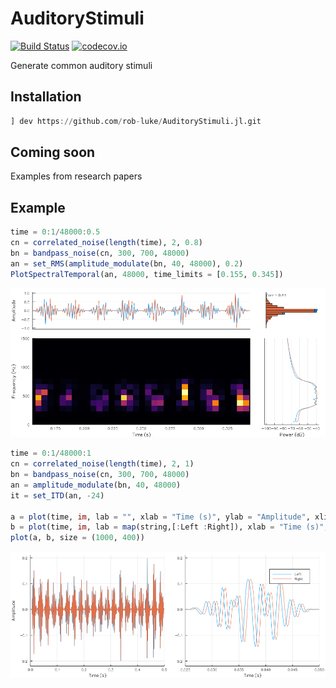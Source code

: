 # AuditoryStimuli

[![Build Status](https://travis-ci.org/rob-luke/AuditoryStimuli.jl.svg?branch=master)](https://travis-ci.org/rob-luke/AuditoryStimuli.jl)
[![codecov.io](http://codecov.io/github/rob-luke/AuditoryStimuli.jl/coverage.svg?branch=master)](http://codecov.io/github/rob-luke/AuditoryStimuli.jl?branch=master)

Generate common auditory stimuli

## Installation

```julia
] dev https://github.com/rob-luke/AuditoryStimuli.jl.git
```


## Coming soon

Examples from research papers


## Example


```julia
time = 0:1/48000:0.5
cn = correlated_noise(length(time), 2, 0.8)
bn = bandpass_noise(cn, 300, 700, 48000)
an = set_RMS(amplitude_modulate(bn, 40, 48000), 0.2)
PlotSpectralTemporal(an, 48000, time_limits = [0.155, 0.345])
```

![am_itd](examples/eg2.png)


```julia
time = 0:1/48000:1
cn = correlated_noise(length(time), 2, 1)
bn = bandpass_noise(cn, 300, 700, 48000)
an = amplitude_modulate(bn, 40, 48000)
it = set_ITD(an, -24)

a = plot(time, im, lab = "", xlab = "Time (s)", ylab = "Amplitude", xlims = (0.0, 0.5))
b = plot(time, im, lab = map(string,[:Left :Right]), xlab = "Time (s)", ylab = "", xlims = (0.025, 0.05))
plot(a, b, size = (1000, 400))
```

![am_itd](examples/am_itd.png)
